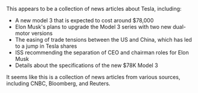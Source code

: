 This appears to be a collection of news articles about Tesla, including:

* A new model 3 that is expected to cost around $78,000
* Elon Musk's plans to upgrade the Model 3 series with two new dual-motor versions
* The easing of trade tensions between the US and China, which has led to a jump in Tesla shares
* ISS recommending the separation of CEO and chairman roles for Elon Musk
* Details about the specifications of the new $78K Model 3

It seems like this is a collection of news articles from various sources, including CNBC, Bloomberg, and Reuters.